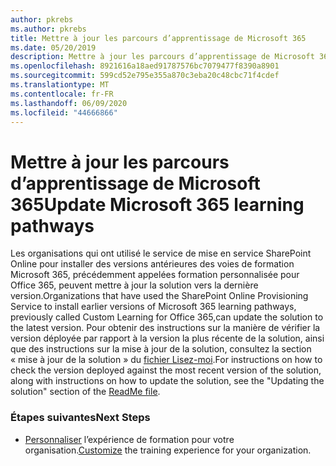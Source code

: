 ```yaml
---
author: pkrebs
ms.author: pkrebs
title: Mettre à jour les parcours d’apprentissage de Microsoft 365
ms.date: 05/20/2019
description: Mettre à jour les parcours d’apprentissage de Microsoft 365
ms.openlocfilehash: 8921616a18aed91787576bc7079477f8390a8901
ms.sourcegitcommit: 599cd52e795e355a870c3eba20c48cbc71f4cdef
ms.translationtype: MT
ms.contentlocale: fr-FR
ms.lasthandoff: 06/09/2020
ms.locfileid: "44666866"
---
```

# <a name="update-microsoft-365-learning-pathways"></a><span data-ttu-id="15b75-103">Mettre à jour les parcours d’apprentissage de Microsoft 365</span><span class="sxs-lookup"><span data-stu-id="15b75-103">Update Microsoft 365 learning pathways</span></span>

<span data-ttu-id="15b75-104">Les organisations qui ont utilisé le service de mise en service SharePoint Online pour installer des versions antérieures des voies de formation Microsoft 365, précédemment appelées formation personnalisée pour Office 365, peuvent mettre à jour la solution vers la dernière version.</span><span class="sxs-lookup"><span data-stu-id="15b75-104">Organizations that have used the SharePoint Online Provisioning Service to install earlier versions of Microsoft 365 learning pathways, previously called Custom Learning for Office 365,can update the solution to the latest version.</span></span> <span data-ttu-id="15b75-105">Pour obtenir des instructions sur la manière de vérifier la version déployée par rapport à la version la plus récente de la solution, ainsi que des instructions sur la mise à jour de la solution, consultez la section « mise à jour de la solution » du [fichier Lisez-moi](https://github.com/pnp/custom-learning-office-365/blob/master/README.md).</span><span class="sxs-lookup"><span data-stu-id="15b75-105">For instructions on how to check the version deployed against the most recent version of the solution, along with instructions on how to update the solution, see the "Updating the solution" section of the [ReadMe file](https://github.com/pnp/custom-learning-office-365/blob/master/README.md).</span></span>   

### <a name="next-steps"></a><span data-ttu-id="15b75-106">Étapes suivantes</span><span class="sxs-lookup"><span data-stu-id="15b75-106">Next Steps</span></span>
- <span data-ttu-id="15b75-107">[Personnaliser](custom_overview.md) l’expérience de formation pour votre organisation.</span><span class="sxs-lookup"><span data-stu-id="15b75-107">[Customize](custom_overview.md) the training experience for your organization.</span></span>

